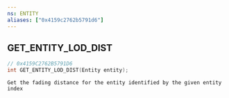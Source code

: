 ```yaml
---
ns: ENTITY
aliases: ["0x4159c2762b5791d6"]
---
```

## GET_ENTITY_LOD_DIST

```c
// 0x4159C2762B5791D6
int GET_ENTITY_LOD_DIST(Entity entity);
```

```
Get the fading distance for the entity identified by the given entity index
```
